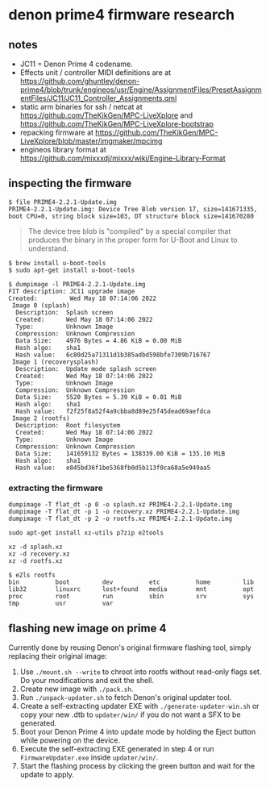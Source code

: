 # denon prime4 firmware research

## notes

* JC11 = Denon Prime 4 codename.
* Effects unit / controller MIDI definitions are at https://github.com/ghuntley/denon-prime4/blob/trunk/engineos/usr/Engine/AssignmentFiles/PresetAssignmentFiles/JC11/JC11_Controller_Assignments.qml
* static arm binaries for ssh / netcat at https://github.com/TheKikGen/MPC-LiveXplore and https://github.com/TheKikGen/MPC-LiveXplore-bootstrap
* repacking firmware at https://github.com/TheKikGen/MPC-LiveXplore/blob/master/imgmaker/mpcimg
* engineos library format at https://github.com/mixxxdj/mixxx/wiki/Engine-Library-Format


## inspecting the firmware

```
$ file PRIME4-2.2.1-Update.img 
PRIME4-2.2.1-Update.img: Device Tree Blob version 17, size=141671335, boot CPU=0, string block size=103, DT structure block size=141670280
```

> The device tree blob is "compiled" by a special compiler that produces the binary in the proper form for U-Boot and Linux to understand.

```
$ brew install u-boot-tools
$ sudo apt-get install u-boot-tools
```

```
$ dumpimage -l PRIME4-2.2.1-Update.img          
FIT description: JC11 upgrade image
Created:         Wed May 18 07:14:06 2022
 Image 0 (splash)
  Description:  Splash screen
  Created:      Wed May 18 07:14:06 2022
  Type:         Unknown Image
  Compression:  Unknown Compression
  Data Size:    4976 Bytes = 4.86 KiB = 0.00 MiB
  Hash algo:    sha1
  Hash value:   6c80d25a71311d1b385adbd598bfe7309b716767
 Image 1 (recoverysplash)
  Description:  Update mode splash screen
  Created:      Wed May 18 07:14:06 2022
  Type:         Unknown Image
  Compression:  Unknown Compression
  Data Size:    5520 Bytes = 5.39 KiB = 0.01 MiB
  Hash algo:    sha1
  Hash value:   f2f25f8a52f4a9cbba8d89e25f45dead69aefdca
 Image 2 (rootfs)
  Description:  Root filesystem
  Created:      Wed May 18 07:14:06 2022
  Type:         Unknown Image
  Compression:  Unknown Compression
  Data Size:    141659132 Bytes = 138339.00 KiB = 135.10 MiB
  Hash algo:    sha1
  Hash value:   e845bd36f1be5368fb0d5b113f0ca68a5e949aa5
```

### extracting the firmware

```
dumpimage -T flat_dt -p 0 -o splash.xz PRIME4-2.2.1-Update.img 
dumpimage -T flat_dt -p 1 -o recovery.xz PRIME4-2.2.1-Update.img
dumpimage -T flat_dt -p 2 -o rootfs.xz PRIME4-2.2.1-Update.img
```

```
sudo apt-get install xz-utils p7zip e2tools
```

```
xz -d splash.xz
xz -d recovery.xz
xz -d rootfs.xz
```


```
$ e2ls rootfs
bin          boot         dev          etc          home         lib          
lib32        linuxrc      lost+found   media        mnt          opt          
proc         root         run          sbin         srv          sys          
tmp          usr          var          
```

## flashing new image on prime 4

Currently done by reusing Denon's original firmware flashing tool, simply replacing their original image:

1. Use `./mount.sh --write` to chroot into rootfs without read-only flags set. Do your modifications and exit the shell.
2. Create new image with `./pack.sh`.
3. Run `./unpack-updater.sh` to fetch Denon's original updater tool.
4. Create a self-extracting updater EXE with `./generate-updater-win.sh` or copy your new .dtb to `updater/win/` if you do not want a SFX to be generated.
5. Boot your Denon Prime 4 into update mode by holding the Eject button while powering on the device.
6. Execute the self-extracting EXE generated in step 4 or run `FirmwareUpdater.exe` inside `updater/win/`.
7. Start the flashing process by clicking the green button and wait for the update to apply.
